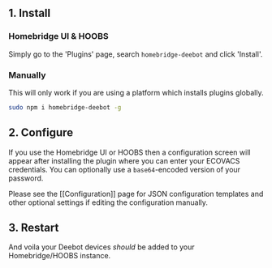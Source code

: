 ## 1. Install

### Homebridge UI & HOOBS

Simply go to the 'Plugins' page, search `homebridge-deebot` and click 'Install'.

### Manually

This will only work if you are using a platform which installs plugins globally.

```bash
sudo npm i homebridge-deebot -g
```

## 2. Configure

If you use the Homebridge UI or HOOBS then a configuration screen will appear after installing the plugin where you can enter your ECOVACS credentials. You can optionally use a `base64`-encoded version of your password.

Please see the [[Configuration]] page for JSON configuration templates and other optional settings if editing the configuration manually.

## 3. Restart

And voila your Deebot devices *should* be added to your Homebridge/HOOBS instance.